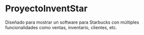 # ProyectoInventStar
Diseñado para mostrar un software para Starbucks con múltiples funcionalidades como ventas, inventario, clientes, etc.
